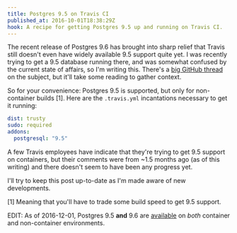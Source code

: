 ```yaml
---
title: Postgres 9.5 on Travis CI
published_at: 2016-10-01T18:38:29Z
hook: A recipe for getting Postgres 9.5 up and running on Travis CI.
---
```


The recent release of Postgres 9.6 has brought into sharp relief that Travis
still doesn't even have widely available 9.5 support quite yet. I was recently
trying to get a 9.5 database running there, and was somewhat confused by the
current state of affairs, so I'm writing this. There's a [big GitHub
thread][mega-thread] on the subject, but it'll take some reading to gather
context.

So for your convenience: Postgres 9.5 is supported, but only for non-container
builds [1]. Here are the `.travis.yml` incantations necessary to get it
running:

``` yaml
dist: trusty
sudo: required
addons:
  postgresql: "9.5"
```

A few Travis employees have indicate that they're trying to get 9.5 support on
containers, but their comments were from ~1.5 months ago (as of this writing)
and there doesn't seem to have been any progress yet.

I'll try to keep this post up-to-date as I'm made aware of new developments.

[1] Meaning that you'll have to trade some build speed to get 9.5 support.

EDIT: As of 2016-12-01, Postgres 9.5 **and** 9.6 are [available][travis-update] on _both_ container and non-container environments.  

[mega-thread]: https://github.com/travis-ci/travis-ci/issues/4264
[travis-update]: https://github.com/travis-ci/travis-ci/issues/4264#issuecomment-263550556
